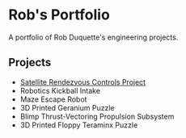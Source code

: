 # Rob's Portfolio
A portfolio of Rob Duquette's engineering projects.

## Projects
- [Satellite Rendezvous Controls Project](https://github.com/robqduquette/aero470_RPO_project)
- Robotics Kickball Intake
- Maze Escape Robot
- 3D Printed Geranium Puzzle
- Blimp Thrust-Vectoring Propulsion Subsystem
- 3D Printed Floppy Teraminx Puzzle
